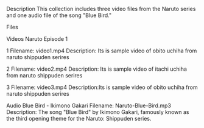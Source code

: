 Description
This collection includes three video files from the Naruto series and one audio file of the song "Blue Bird."

Files

Videos
Naruto Episode 1

1   Filename: video1.mp4
    Description: Its is sample video of obito uchiha from naruto shippuden serires

2   Filename: video2.mp4
    Description: Its is sample video of itachi uchiha from naruto shippuden serires

3   Filename: video3.mp4
    Description:Its is sample video of obito uchiha from naruto shippuden serires


Audio
Blue Bird - Ikimono Gakari
Filename: Naruto-Blue-Bird.mp3
Description: The song "Blue Bird" by Ikimono Gakari, famously known as the third opening theme for the Naruto: Shippuden series.
